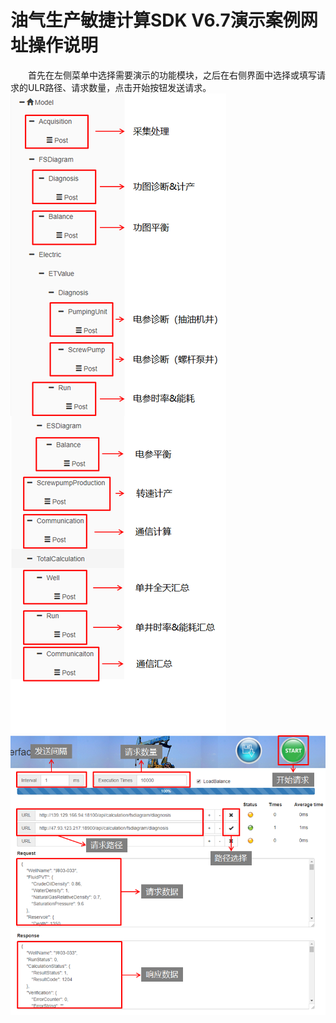 # 油气生产敏捷计算SDK V6.7演示案例网址操作说明  
&emsp;&emsp;首先在左侧菜单中选择需要演示的功能模块，之后在右侧界面中选择或填写请求的ULR路径、请求数量，点击开始按钮发送请求。  
![](https://github.com/AgileProduction/Information/blob/master/image/35.png?raw=true)  
![](https://github.com/AgileProduction/Information/blob/master/image/36.png?raw=true)
